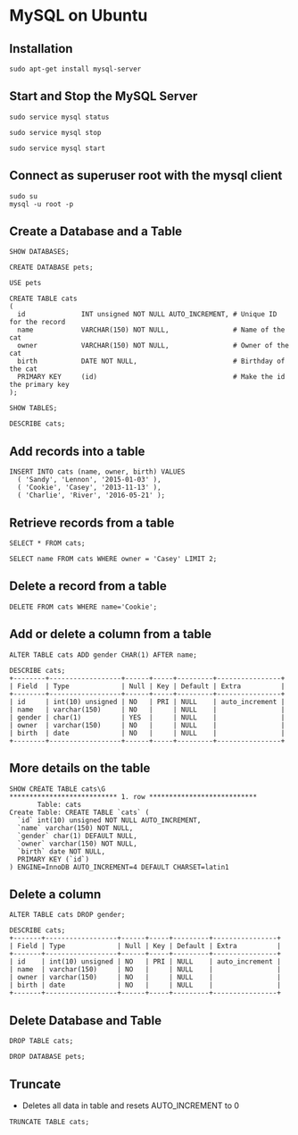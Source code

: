 # MySQL on Ubuntu

## Installation
```
sudo apt-get install mysql-server
```

## Start and Stop the MySQL Server
```
sudo service mysql status

sudo service mysql stop

sudo service mysql start
```

## Connect as superuser root with the mysql client
```
sudo su
mysql -u root -p
```

## Create a Database and a Table
```
SHOW DATABASES;

CREATE DATABASE pets;

USE pets

CREATE TABLE cats
(
  id              INT unsigned NOT NULL AUTO_INCREMENT, # Unique ID for the record
  name            VARCHAR(150) NOT NULL,                # Name of the cat
  owner           VARCHAR(150) NOT NULL,                # Owner of the cat
  birth           DATE NOT NULL,                        # Birthday of the cat
  PRIMARY KEY     (id)                                  # Make the id the primary key
);

SHOW TABLES;

DESCRIBE cats;
```

## Add records into a table
```
INSERT INTO cats (name, owner, birth) VALUES
  ( 'Sandy', 'Lennon', '2015-01-03' ),
  ( 'Cookie', 'Casey', '2013-11-13' ),
  ( 'Charlie', 'River', '2016-05-21' );
```

## Retrieve records from a table
```
SELECT * FROM cats;

SELECT name FROM cats WHERE owner = 'Casey' LIMIT 2;
```

## Delete a record from a table
```
DELETE FROM cats WHERE name='Cookie';
```

## Add or delete a column from a table
```
ALTER TABLE cats ADD gender CHAR(1) AFTER name;

DESCRIBE cats;
+--------+------------------+------+-----+---------+----------------+
| Field  | Type             | Null | Key | Default | Extra          |
+--------+------------------+------+-----+---------+----------------+
| id     | int(10) unsigned | NO   | PRI | NULL    | auto_increment |
| name   | varchar(150)     | NO   |     | NULL    |                |
| gender | char(1)          | YES  |     | NULL    |                |
| owner  | varchar(150)     | NO   |     | NULL    |                |
| birth  | date             | NO   |     | NULL    |                |
+--------+------------------+------+-----+---------+----------------+
```

## More details on the table
```
SHOW CREATE TABLE cats\G
*************************** 1. row ***************************
       Table: cats
Create Table: CREATE TABLE `cats` (
  `id` int(10) unsigned NOT NULL AUTO_INCREMENT,
  `name` varchar(150) NOT NULL,
  `gender` char(1) DEFAULT NULL,
  `owner` varchar(150) NOT NULL,
  `birth` date NOT NULL,
  PRIMARY KEY (`id`)
) ENGINE=InnoDB AUTO_INCREMENT=4 DEFAULT CHARSET=latin1
```

## Delete a column
```
ALTER TABLE cats DROP gender;

DESCRIBE cats;
+-------+------------------+------+-----+---------+----------------+
| Field | Type             | Null | Key | Default | Extra          |
+-------+------------------+------+-----+---------+----------------+
| id    | int(10) unsigned | NO   | PRI | NULL    | auto_increment |
| name  | varchar(150)     | NO   |     | NULL    |                |
| owner | varchar(150)     | NO   |     | NULL    |                |
| birth | date             | NO   |     | NULL    |                |
+-------+------------------+------+-----+---------+----------------+
```

## Delete Database and Table
```
DROP TABLE cats;

DROP DATABASE pets;
```

## Truncate
* Deletes all data in table and resets AUTO_INCREMENT to 0
```
TRUNCATE TABLE cats;
```